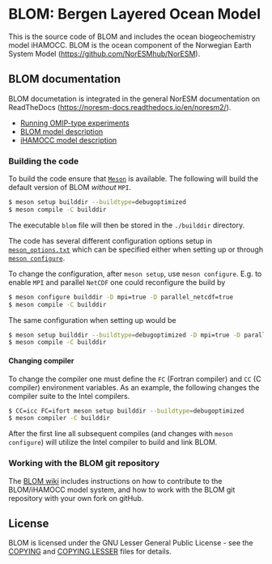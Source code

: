 # BLOM: Bergen Layered Ocean Model

This is the source code of BLOM and includes the ocean biogeochemistry
model iHAMOCC. BLOM is the ocean component of the Norwegian Earth System
Model (<https://github.com/NorESMhub/NorESM>).

## BLOM documentation

BLOM documetation is integrated in the general NorESM documentation on ReadTheDocs (<https://noresm-docs.readthedocs.io/en/noresm2/>).
- [Running OMIP-type experiments](https://noresm-docs.readthedocs.io/en/noresm2/configurations/omips.html#blom)
- [BLOM model description](https://noresm-docs.readthedocs.io/en/noresm2/model-description/ocn_model.html)
- [iHAMOCC model description](https://noresm-docs.readthedocs.io/en/noresm2/model-description/ocn_model.html)

### Building the code
To build the code ensure that [`Meson`](https://mesonbuild.com/) is available.
The following will build the default version of BLOM _without_ `MPI`.

```bash
$ meson setup builddir --buildtype=debugoptimized
$ meson compile -C builddir
```

The executable `blom` file will then be stored in the `./builddir` directory.

The code has several different configuration options setup in
[`meson_options.txt`](./meson_options.txt) which can be specified either when
setting up or through [`meson
configure`](https://mesonbuild.com/Commands.html#configure). 

To change the configuration, after `meson setup`, use `meson configure`. E.g. to
enable `MPI` and parallel `NetCDF` one could reconfigure the build by

```bash
$ meson configure builddir -D mpi=true -D parallel_netcdf=true
$ meson compile -C builddir
```

The same configuration when setting up would be
```bash
$ meson setup builddir --buildtype=debugoptimized -D mpi=true -D parallle_netcdf=true
$ meson compile -C builddir
```

#### Changing compiler
To change the compiler one must define the `FC` (Fortran compiler) and `CC` (C
compiler) environment variables. As an example, the following changes the
compiler suite to the Intel compilers.

```bash
$ CC=icc FC=ifort meson setup builddir --buildtype=debugoptimized
$ meson compiler -C builddir
```

After the first line all subsequent compiles (and changes with `meson
configure`) will utilize the Intel compiler to build and link BLOM.

### Working with the BLOM git repository

The [BLOM wiki](https://github.com/NorESMhub/BLOM/wiki) includes instructions on how to contribute to the BLOM/iHAMOCC model system, and how to work with the BLOM git repository with your own fork on gitHub.

## License

BLOM is licensed under the GNU Lesser General Public License - see the
[COPYING](COPYING) and [COPYING.LESSER](COPYING.LESSER) files for
details.
